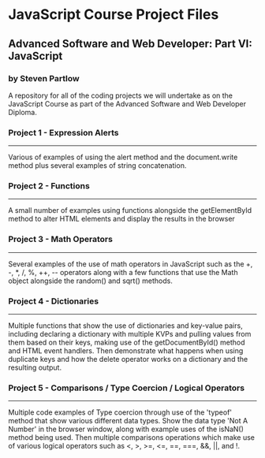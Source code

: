 # JavaScript Course Project Files
## Advanced Software and Web Developer: Part VI: JavaScript
### by Steven Partlow

A repository for all of the coding projects we will undertake as on the JavaScript Course as part of the Advanced Software and Web Developer Diploma.
### Project 1 - Expression Alerts
---
Various of examples of using the alert method and the document.write method plus several examples of string concatenation.

### Project 2 - Functions
---
A small number of examples using functions alongside the getElementById method to alter HTML elements and display the results in the browser

### Project 3 - Math Operators
---
Several examples of the use of math operators in JavaScript such as the +, -, *, /, %, ++, -- operators along with a few functions that use the Math object alongside the random() and sqrt() methods.

### Project 4 - Dictionaries
---
Multiple functions that show the use of dictionaries and key-value pairs, including declaring a dictionary with multiple KVPs and pulling values from them based on their keys, making use of the getDocumentById() method and HTML event handlers. Then demonstrate what happens when using duplicate keys and how the delete operator works on a dictionary and the resulting output.

### Project 5 - Comparisons / Type Coercion / Logical Operators
---
Multiple code examples of Type coercion through use of the 'typeof' method that show various different data types. Show the data type 'Not A Number' in the browser window, along with example uses of the isNaN() method being used. Then multiple comparisons operations which make use of various logical operators such as <, >, >=, <=, ==, ===, &&, ||, and !.
